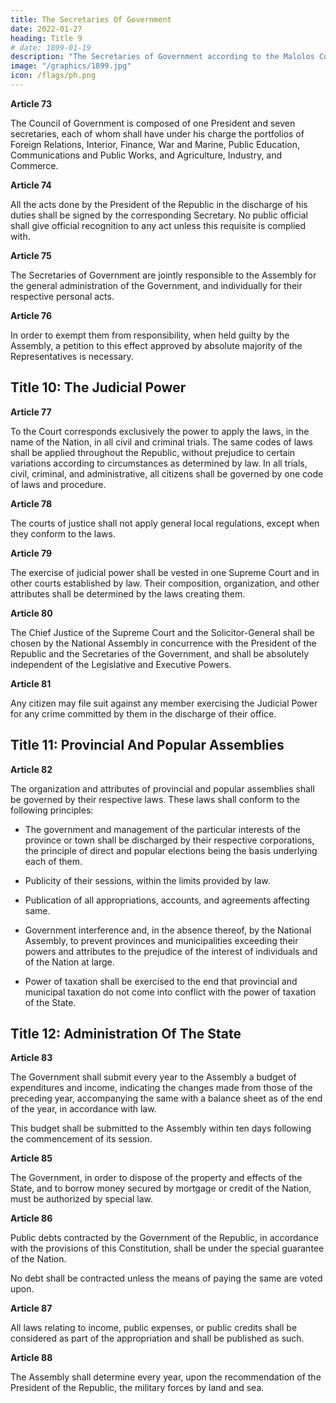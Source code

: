 ```yaml
---
title: The Secretaries Of Government
date: 2022-01-27
heading: Title 9
# date: 1899-01-19
description: "The Secretaries of Government according to the Malolos Constitution"
image: "/graphics/1899.jpg"
icon: /flags/ph.png
---
```



**Article 73**

The Council of Government is composed of one President and seven secretaries, each of whom shall have under his charge the portfolios of Foreign Relations, Interior, Finance, War and Marine, Public Education, Communications and Public Works, and Agriculture, Industry, and Commerce.


**Article 74**

All the acts done by the President of the Republic in the discharge of his duties shall be signed by the corresponding Secretary. No public official shall give official recognition to any act unless this requisite is complied with.


**Article 75**

The Secretaries of Government are jointly responsible to the Assembly for the general administration of the Government, and individually for their respective personal acts.


**Article 76**

In order to exempt them from responsibility, when held guilty by the Assembly, a petition to this effect approved by absolute majority of the Representatives is necessary.


## Title 10: The Judicial Power

**Article 77**

To the Court corresponds exclusively the power to apply the laws, in the name of the Nation, in all civil and criminal trials. The same codes of laws shall be applied throughout the Republic, without prejudice to certain variations according to circumstances as determined by law. In all trials, civil, criminal, and administrative, all citizens shall be governed by one code of laws and procedure.


**Article 78**

The courts of justice shall not apply general local regulations, except when they conform to the laws.


**Article 79**

The exercise of judicial power shall be vested in one Supreme Court and in other courts established by law. Their composition, organization, and other attributes shall be determined by the laws creating them.



**Article 80**

The Chief Justice of the Supreme Court and the Solicitor-General shall be chosen by the National Assembly in concurrence with the President of the Republic and the Secretaries of the Government, and shall be absolutely independent of the Legislative and Executive Powers.



**Article 81**

Any citizen may file suit against any member exercising the Judicial Power for any crime committed by them in the discharge of their office.


## Title 11: Provincial And Popular Assemblies

**Article 82**

The organization and attributes of provincial and popular assemblies shall be governed by their respective laws. These laws shall conform to the following principles:

- The government and management of the particular interests of the province or town shall be discharged by their respective corporations, the principle of direct and popular elections being the basis underlying each of them.

- Publicity of their sessions, within the limits provided by law.

- Publication of all appropriations, accounts, and agreements affecting same.

- Government interference and, in the absence thereof, by the National Assembly, to prevent provinces and municipalities exceeding their powers and attributes to the prejudice of the interest of individuals and of the Nation at large.

- Power of taxation shall be exercised to the end that provincial and municipal taxation do not come into conflict with the power of taxation of the State.



## Title 12: Administration Of The State

**Article 83**

The Government shall submit every year to the Assembly a budget of expenditures and income, indicating the changes made from those of the preceding year, accompanying the same with a balance sheet as of the end of the year, in accordance with law. 

This budget shall be submitted to the Assembly within ten days following the commencement of its session.


**Article 85**

The Government, in order to dispose of the property and effects of the State, and to borrow money secured by mortgage or credit of the Nation, must be authorized by special law.


**Article 86**

Public debts contracted by the Government of the Republic, in accordance with the provisions of this Constitution, shall be under the special guarantee of the Nation.

No debt shall be contracted unless the means of paying the same are voted upon.


**Article 87**

All laws relating to income, public expenses, or public credits shall be considered as part of the appropriation and shall be published as such.


**Article 88**

The Assembly shall determine every year, upon the recommendation of the President of the Republic, the military forces by land and sea.
